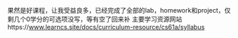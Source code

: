 果然是好课程，让我受益良多，已经完成了全部的lab，homework和project，仅剩几个0学分的可选项没写，等有空了回来补 主要学习资源网站https://www.learncs.site/docs/curriculum-resource/cs61a/syllabus
